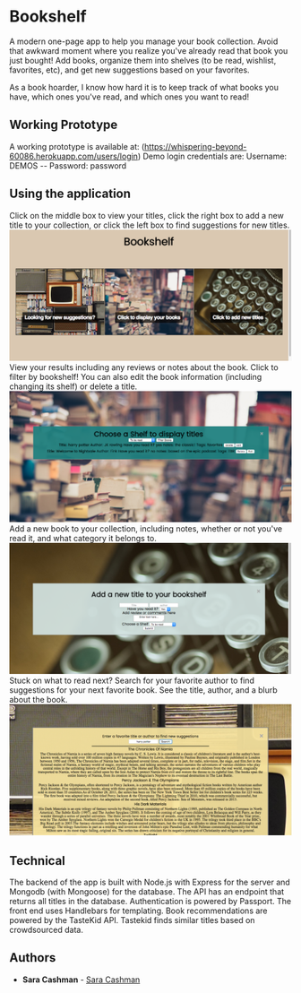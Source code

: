 # Bookshelf

A modern one-page app to help you manage your book collection. Avoid that awkward moment where you realize you've already read that book you just bought! Add books, organize them into shelves (to be read, wishlist, favorites, etc), and get new suggestions based on your favorites.

As a book hoarder, I know how hard it is to keep track of what books you have, which ones you've read, and which ones you want to read!

## Working Prototype

A working prototype is available at: (https://whispering-beyond-60086.herokuapp.com/users/login)
Demo login credentials are: Username: DEMOS -- Password: password

## Using the application
Click on the middle box to view your titles, click the right box to add a new title to your collection, or click the left box to find suggestions for new titles.
![Mainpage](public/images/mainpage.png?raw=true "Main page")
View your results including any reviews or notes about the book. Click to filter by bookshelf! You can also edit the book information (including changing its shelf) or delete a title.
![Results](public/images/resultspage.png?raw=true "Results Page")
Add a new book to your collection, including notes, whether or not you've read it, and what category it belongs to.
![Addpage](public/images/addbook.png?raw=true "Add page")
Stuck on what to read next? Search for your favorite author to find suggestions for your next favorite book. See the title, author, and a blurb about the book.
![Suggestions](public/images/suggestion.png?raw=true "Suggestion page")

## Technical

The backend of the app is built with Node.js with Express for the server and Mongodb (with Mongoose) for the database.
The API has an endpoint that returns all titles in the database.
Authentication is powered by Passport.
The front end uses Handlebars for templating.
Book recommendations are powered by the TasteKid API. Tastekid finds similar titles based on crowdsourced data.


## Authors

* **Sara Cashman** - [Sara Cashman](https://github.com/smcashman)




